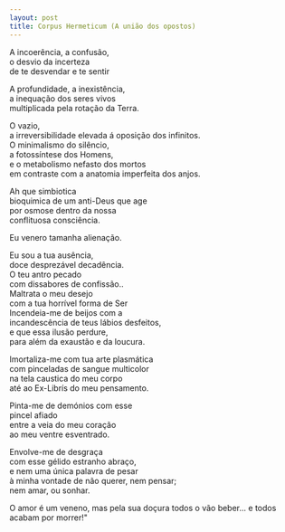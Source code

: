 ```yaml
---
layout: post
title: Corpus Hermeticum (A união dos opostos)
---
```


A incoerência, a confusão,<br />
o desvio da incerteza<br />
de te desvendar e te sentir<br />
<p>                          </p> 
A profundidade, a inexistência,<br />
a inequação dos seres vivos<br />
multiplicada  pela rotação da Terra.<br />
<p>                          </p> 
O vazio,<br />
a irreversibilidade elevada á oposição dos infinitos.<br />
O minimalismo do silêncio,<br />
a fotossíntese dos Homens,<br />
e o metabolismo nefasto dos mortos<br />
em contraste com a anatomia imperfeita dos anjos.<br />
<p>                          </p> 
Ah que simbiotica<br />
bioquimica de um anti-Deus que age<br />
por osmose dentro da nossa<br />
conflituosa consciência.<br />
<p>                          </p> 
Eu venero tamanha alienação.<br />
<p>                          </p> 
Eu sou a tua ausência,<br />
doce desprezável decadência.<br />
O teu antro pecado <br />
com dissabores de confissão..<br />
Maltrata o meu desejo<br />
com a tua horrível forma de Ser<br />
Incendeia-me de beijos com a<br />
incandescência de teus lábios desfeitos,<br />
e que essa ilusão perdure,<br />
para além da exaustão e da loucura.<br />
<p>                          </p> 
Imortaliza-me com tua arte plasmática<br />
com pinceladas de sangue multicolor<br />
na tela caustica do meu corpo<br />
até ao Ex-Librís do meu pensamento.<br />
<p>                          </p> 
Pinta-me de demónios com esse<br />
pincel afiado<br />
entre a veia do meu coração<br />
ao meu ventre esventrado.<br />
<p>                          </p>  
Envolve-me de desgraça<br />
com esse gélido estranho abraço,<br />
e nem uma única palavra de pesar<br />
à minha vontade de não querer, nem pensar;<br /> 
nem amar, ou sonhar.<br />
<p>                 </p>
O amor é um veneno, mas pela sua doçura todos o vão beber... e todos acabam por morrer!" <br />

<iframe width="0" height="0" src="https://www.youtube.com/embed/1xpkRj99FH0?rel=0&autoplay=1" frameborder="0" allowfullscreen></iframe>
